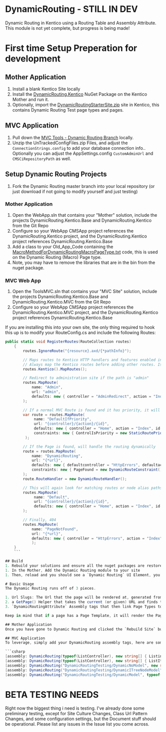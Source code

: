 # DynamicRouting - STILL IN DEV
Dynamic Routing in Kentico using a Routing Table and Assembly Attribute.  This module is not yet complete, but progress is being made!

# First time Setup Preperation for development

## Mother Application
1. Install a blank Kentico Site locally
1. Install the [DynamicRouting.Kentico](https://www.nuget.org/packages/DynamicRouting.Kentico/12.0.0) NuGet Package on the Kentico Mother and run it.
1. Optionally, import the [DynamicRoutingStarterSite.zip](https://github.com/KenticoDevTrev/DynamicRouting/blob/master/DynamicRoutingStarterSite.zip) site in Kentico, this contains Dynamic Routing Test page types and pages.

## MVC Application
1. Pull down the [MVC Tools - Dynamic Routing Branch](https://github.com/KenticoDevTrev/KenticoTools/tree/DynamicRouting) locally.
1. Unzip the UnTrackedConfigFiles.zip Files, and adjust the `ConnectionStrings.config` to add your database connection info..  Optionally you can adjust the AppSettings.config `CustomAdminUrl` and `CMSCiRepositoryPath` as well.

## Setup Dynamic Routing Projects
1. Fork the Dynamic Routing master branch into your local repository (or just download if not going to modify yourself and just testing)

### Mother Application
1. Open the WebApp.sln that contains your "Mother" solution, include the projects DynamicRouting.Kentico.Base and DynamicRouting.Kentico from the Git Repo
1. Configure so your WebApp CMSApp project references the DynamicRouting.Kentico project, and the DynamicRouting.Kentico project references DynamicRouting.Kentico.Base
1. Add a class to your Old_App_Code containing the [MacroMethodForDynamicRoutingMacroPageType.txt](https://github.com/KenticoDevTrev/DynamicRouting/blob/master/DynamicRouting.Kentico.Mother/MacroMethodForDynamicRoutingMacroPageType.txt) code, this is used on the Dynamic Routing (Macro) Page type.
1. Note, you may have to remove the libraries that are in the bin from the nuget package.

### MVC Web App
1. Open the ToolsMVC.sln that contains your "MVC Site" solution, include the projects DynamicRouting.Kentico.Base and DynamicRouting.Kentico.MVC from the Git Repo
1. Configure so your WebApp CMSApp project references the DynamicRouting.Kentico.MVC project, and the DynamicRouting.Kentico project references DynamicRouting.Kentico.Base

If you are installing this into your own site, the only thing required to hook this up is to modify your RouteConfig.cs and include the following Routes:

```csharp
public static void RegisterRoutes(RouteCollection routes)
    {
        routes.IgnoreRoute("{resource}.axd/{*pathInfo}");

        // Maps routes to Kentico HTTP handlers and features enabled in ApplicationConfig.cs
        // Always map the Kentico routes before adding other routes. Issues may occur if Kentico URLs are matched by a general route, for example images might not be displayed on pages
        routes.Kentico().MapRoutes();

        // Redirect to administration site if the path is "admin"
        routes.MapRoute(
            name: "Admin",
            url: "admin",
            defaults: new { controller = "AdminRedirect", action = "Index" }
        );

        // If a normal MVC Route is found and it has priority, it will take it, otherwise it will bypass.
        var route = routes.MapRoute(
             name: "DefaultIfPriority",
             url: "{controller}/{action}/{id}",
             defaults: new { controller = "Home", action = "Index", id = UrlParameter.Optional },
             constraints: new { ControlIsPriority = new StaticRoutePriorityConstraint() }
         );

        // If the Page is found, will handle the routing dynamically
        route = routes.MapRoute(
            name: "DynamicRouting",
            url: "{*url}",
            defaults: new { defaultcontroller = "HttpErrors", defaultaction = "Index" },
            constraints: new { PageFound = new DynamicRouteConstraint() }
        );
        route.RouteHandler = new DynamicRouteHandler();

        // This will again look for matching routes or node alias paths, this time it won't care if the route is priority or not.
        routes.MapRoute(
             name: "Default",
             url: "{controller}/{action}/{id}",
             defaults: new { controller = "Home", action = "Index", id = UrlParameter.Optional }
        );

        // Finally, 404
        routes.MapRoute(
            name: "PageNotFound",
            url: "{*url}",
            defaults: new { controller = "HttpErrors", action = "Index" }
            );
    }
    ```

## Build
1. Rebuild your solutions and ensure all the nuget packages are restored.
1. In the Mother, Add the Dynamic Routing module to your site
1. Then, reload and you should see a `Dynamic Routing` UI Element, you can now run the Build on the site to generate the Url Slugs for the firs time (after that it automatically generates)

# Basic Usage
The Dynamic Routing runs off of 3 pieces.

1. Url Slugs: The Url that the page will be rendered at, generated from the Page Type's URL Pattern.  You can use `{% ParentUrl() %}` in the URL Pattern to substitute the page's parent URL Slug (ex: URL Pattern: `{% ParentUrl() %}/{% Name %}` )
2. a GetPage() Helper that takes the current (or given) URL and finds the page that has a matching slug (and thus also have the Class Name)
3. `DynamicRoutingAttribute` Assembly tags that then link Page Types to Controller, Controller+Action, View, or View+Model

Keep in mind that if a page has a Page Template, it will render the Page Template instead.

## Mother Application
Once you have gone to Dynamic Routing and clicked the `Rebuild Site` button, you should now be able to add and edit pages.  URL Slugs are automatically handled when pages are Inserted, Updated, Culture Insert, Moved, Sorted/Changed Order, Copied, or Published.  See [DynamicRouteInitializationModule.cs](https://github.com/KenticoDevTrev/DynamicRouting/blob/master/DynamicRouting.Kentico.Base/Helpers/DynamicRouteInitializationModule.cs).

## MVC Application
To leverage, simply add your DynamicRouting assembly tags, here are some samples:

```csharp
[assembly: DynamicRouting(typeof(ListController), new string[] { Listing.CLASS_NAME }, nameof(ListController.Listing) )]
[assembly: DynamicRouting(typeof(ListController), new string[] { ListItem.CLASS_NAME }, nameof(ListController.ListItem))]
[assembly: DynamicRouting("DynamicRoutingTesting/DynamicNoModel", new string[] { "DynamicRouting.Macro" }, false)]
[assembly: DynamicRouting("DynamicRoutingTesting/DynamicITreeNodeModel", new string[] { "DynamicRouting.Sibling" }, true)]
[assembly: DynamicRouting("DynamicRoutingTesting/DynamicModel", typeof(NodeAliasPath), NodeAliasPath.CLASS_NAME)]
```

# BETA TESTING NEEDS
Right now the biggest thing i need is testing.  I've already done some preliminary testing, except for Site Culture Changes, Class Url Pattern Changes, and some configuration settings, but the Document stuff should be operational.  Please list any issues in the Issue list you come across.
